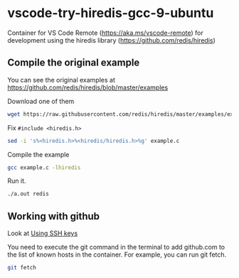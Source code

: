 # vscode-try-hiredis-gcc-9-ubuntu

Container for VS Code Remote (https://aka.ms/vscode-remote) for development using the hiredis library (https://github.com/redis/hiredis)

## Compile the original example

You can see the original examples at https://github.com/redis/hiredis/blob/master/examples

Download one of them 

```bash
wget https://raw.githubusercontent.com/redis/hiredis/master/examples/example.c
```

Fix `#include <hiredis.h>`

```bash
sed -i 's%<hiredis.h>%<hiredis/hiredis.h>%g' example.c
```

Compile the example

```bash
gcc example.c -lhiredis
```

Run it.

```bash
./a.out redis
```

## Working with github

Look at [Using SSH keys](https://code.visualstudio.com/docs/remote/containers#_using-ssh-keys)

You need to execute the git command in the terminal to add github.com to the list of known hosts in the container. For example, you can run git fetch.

```bash
git fetch
```


